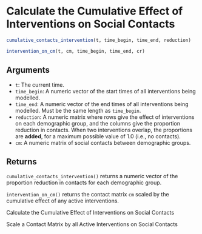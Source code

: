 # Calculate the Cumulative Effect of Interventions on Social Contacts

```r
cumulative_contacts_intervention(t, time_begin, time_end, reduction)

intervention_on_cm(t, cm, time_begin, time_end, cr)
```

## Arguments

- `t`: The current time.
- `time_begin`: A numeric vector of the start times of all interventions being modelled.
- `time_end`: A numeric vector of the end times of all interventions being modelled. Must be the same length as `time_begin`.
- `reduction`: A numeric matrix where rows give the effect of interventions on each demographic group, and the columns give the proportion reduction in contacts. When two interventions overlap, the proportions are **added**, for a maximum possible value of 1.0 (i.e., no contacts).
- `cm`: A numeric matrix of social contacts between demographic groups.

## Returns

`cumulative_contacts_intervention()` returns a numeric vector of the proportion reduction in contacts for each demographic group.

`intervention_on_cm()` returns the contact matrix `cm` scaled by the cumulative effect of any active interventions.

Calculate the Cumulative Effect of Interventions on Social Contacts

Scale a Contact Matrix by all Active Interventions on Social Contacts
